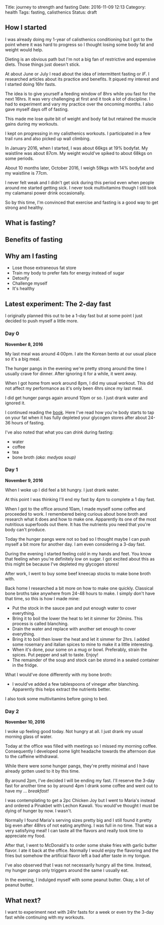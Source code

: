 Title: journey to strength and fasting
Date: 2016-11-09 12:13
Category: health
Tags: fasting, calisthenics
Status: draft

## How I started

I was already doing my 1-year of calisthenics conditioning but I got to the point where it was hard to progress so I thought losing some body fat and weight would help.

Dieting is an obvious path but I'm not a big fan of restrictive and expensive diets. Those things just doesn't stick.

At about June or July I read about the idea of intermittent fasting or *IF*. I researched articles about its practice and benefits. It piqued my interest and I started doing 16hr fasts.

The idea is to give yourself a feeding window of 8hrs while you fast for the next 16hrs. It was very challenging at first and it took a lot of discipline. I had to experiment and vary my practice over the oncoming months. I also gave myself days off of fasting.

This made me lose quite bit of weight and body fat but retained the muscle gains during my workouts.

I kept on progressing in my calisthenics workouts. I participated in a few trail runs and also picked up wall climbing.

In January 2016, when I started, I was about 66kgs at 19% bodyfat. My waistline was about 87cm. My weight would've spiked to about 68kgs on some periods.

About 10 months later, October 2016, I weigh 59kgs with 14% bodyfat and my waistline is 77cm.

I never felt weak and I didn't get sick during this period even when people around me started getting sick. I never took multivitamins though I still took my calamansi power drink occasionally.

So by this time, I'm convinced that exercise and fasting is a good way to get strong and healthy.



## What is fasting?



## Benefits of fasting



## Why am I fasting

-   Lose those extraneous fat store
-   Train my body to prefer fats for energy instead of sugar
-   Detoxify
-   Challenge myself
-   It's healthy



## Latest experiment: The 2-day fast

I originally planned this out to be a 1-day fast but at some point I just decided to push myself a little more.



### Day 0

**November 8, 2016**

My last meal was around 4:00pm. I ate the Korean bento at our usual place so it's a big meal.

The hunger pangs in the evening we're pretty strong around the time I usually crave for dinner. After ignoring it for a while, it went away.

When I got home from work around 8pm, I did my usual workout. This did not affect my performance as it's only been 4hrs since my last meal.

I did get hunger pangs again around 10pm or so. I just drank water and ignored it.

I continued reading the [book][1]. Here I've read how you're body starts to tap on your fat when it has fully depleted your glycogen stores after about 24-36 hours of fasting.

I've also noted that what you can _drink_ during fasting:

-   water
-   coffee
-   tea
-   bone broth *(aka: medyas soup)*



### Day 1

**November 9, 2016**

When I woke up I did feel a bit hungry. I just drank water.

At this point I was thinking I'll end my fast by 4pm to complete a 1 day fast.

When I got to the office around 10am, I made myself some coffee and proceeded to work. I remembered being curious about bone broth and research what it does and how to make one. Apparently its one of the most nutritious superfoods out there. It has the nutrients you need that you're body can't produce.

Today the hunger pangs were not so bad so I thought maybe I can push myself a bit more for another day. I am even considering a 3-day fast.

During the evening I started feeling cold in my hands and feet. You know that feeling when you're definitely low on sugar. I got excited about this as this might be because I've depleted my glycogen stores!

After work, I went to buy some beef kneecap stocks to make bone broth with.

Back home I researched a bit more on how to make one quickly. Classical bone broths take anywhere from 24-48 hours to make. I simply don't have that time, so this is how I made mine:

-   Put the stock in the sauce pan and put enough water to cover everything.
-   Bring it to boil the lower the heat to let it simmer for 20mins. This process is called blanching.
-   Drain the water and replace with another set enough to cover everything.
-   Bring it to boil then lower the heat and let it simmer for 2hrs. I added some rosemary and italian spices to mine to make it a little interesting.
-   When it's done, pour some on a mug or bowl. Preferably, strain the spices. Put pepper and salt to taste. Enjoy!
-   The remainder of the soup and stock can be stored in a sealed container in the fridge.



What I would've done differently with my bone broth:

-   I would've added a few tablespoons of vinegar after blanching. Apparently this helps extract the nutrients better.



I also took some multivitamins before going to bed.



### Day 2

**November 10, 2016**

I woke up feeling good today. Not hungry at all. I just drank my usual morning glass of water.

Today at the office was filled with meetings so I missed my morning coffee. Consequently I developed some light headache towards the afternoon due to the caffeine withdrawal.

While there were some hunger pangs, they're pretty minimal and I have already gotten used to it by this time.

By around 2pm, I've decided I will be ending my fast. I'll reserve the 3-day fast for another time so by around 4pm I drank some coffee and went out to have my ... *breakfast!*

I was contemplating to get a 2pc Chicken Joy but I went to Maria's instead and ordered a Pinakbet with Lechon Kawali. You would've thought I must be dying of hunger by now. I wasn't.

Normally I found Maria's serving sizes pretty big and I still found it pretty big even after 48hrs of not eating anything. I was full in no time. That was a very satisfying meal! I can taste all the flavors and really took time to appreciate my food.

After that, I went to McDonald's to order some shake fries with garlic butter flavor. I ate it back at the office. Normally I would enjoy the flavoring and the fries but somehow the artificial flavor left a bad after taste in my tongue.

I've also observed that I was not necessarily hungry all the time. Instead, my hunger pangs only triggers around the same I usually eat.

In the evening, I indulged myself with some peanut butter. Okay, a lot of peanut butter.



## What next?

I want to experiment next with 24hr fasts for a week or even try the 3-day fast while continuing with my workouts.



[1]: https://www.amazon.com/dp/B01MF8SC2X/ref=pe_385040_118058080_TE_M1DP

